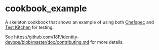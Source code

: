 # cookbook_example

A skeleton cookbook that shows an example of using both
[Chefspec](https://github.com/sethvargo/chefspec) and [Test
Kitchen](https://github.com/test-kitchen/test-kitchen) for testing.

See https://github.com/18F/identity-devops/blob/master/doc/contributing.md for
more details.
